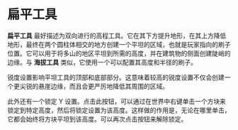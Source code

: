 # 扁平工具

**扁平工具** 最好描述为双向进行的高程工具。它在其下方提升地形，在其上方降低地形，最终在两个圆柱体相交的地方创建一个平坦的区域，也就是玩家指向的刷子位置。它可以用于将多山的地区平坦到所需的高度，并在建筑物的侧面创建陡峭的边缘。与 **海拔工具** 类似，它使用一个可以配置其高度和半径的刷子。

锐度设置影响平坦工具的顶部和底部部分。这意味着较高的锐度设置不仅会创建一个更尖锐的悬崖边缘，而且会更严厉地降低其周围的区域。

此外还有一个锁定 Y 设置。点击此按钮，可以通过在世界中右键单击一个方块来锁定到特定高度，然后将锁定设置为该高度。这样做的作用是，无论在哪里单击，它都会始终将方块平坦到该高度。可以再次点击按钮来解除锁定。